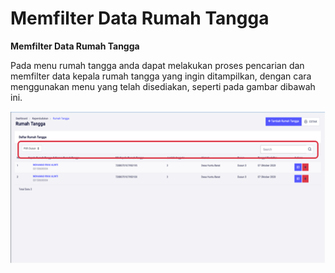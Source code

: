 # Memfilter Data Rumah Tangga

**Memfilter Data Rumah Tangga**

Pada menu rumah tangga anda dapat melakukan proses pencarian dan memfilter data kepala rumah tangga yang ingin ditampilkan, dengan cara menggunakan menu yang telah disediakan, seperti pada gambar dibawah ini.

![](../../../.gitbook/assets/44.png)

